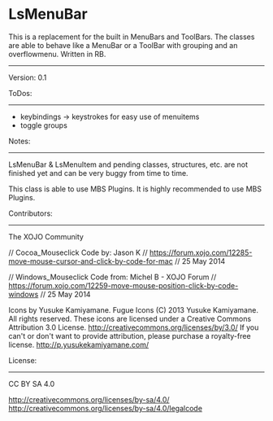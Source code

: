 # LsMenuBar

This is a replacement for the built in MenuBars and ToolBars.
The classes are able to behave like a MenuBar or a ToolBar with grouping and an overflowmenu.
Written in RB.

--- --- --- --- --- --- --- ---

Version: 0.1

ToDos:
--- --- --- --- --- --- --- ---

- keybindings -> keystrokes for easy use of menuitems
- toggle groups 



Notes:
--- --- --- --- --- --- --- ---

LsMenuBar & LsMenuItem and pending classes, structures, etc.
are not finished yet and can be very buggy from time to time.


This class is able to use MBS Plugins.
It is highly recommended to use MBS Plugins.




Contributors:
--- --- --- --- --- --- --- ---

The XOJO Community

  // Cocoa_Mouseclick Code by: Jason K
  // https://forum.xojo.com/12285-move-mouse-cursor-and-click-by-code-for-mac
  // 25 May 2014

  // Windows_Mouseclick Code from: Michel B - XOJO Forum
  // https://forum.xojo.com/12259-move-mouse-position-click-by-code-windows
  // 25 May 2014

Icons by Yusuke Kamiyamane.
Fugue Icons
  (C) 2013 Yusuke Kamiyamane. All rights reserved.
  These icons are licensed under a Creative Commons
  Attribution 3.0 License.
  <http://creativecommons.org/licenses/by/3.0/>
  If you can't or don't want to provide attribution, please
  purchase a royalty-free license.
  <http://p.yusukekamiyamane.com/>




License:
--- --- --- --- --- --- --- ---

CC BY SA 4.0


http://creativecommons.org/licenses/by-sa/4.0/
http://creativecommons.org/licenses/by-sa/4.0/legalcode
